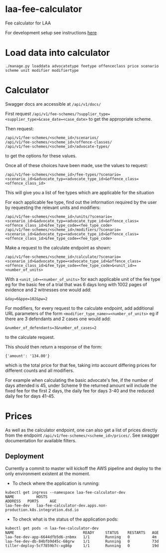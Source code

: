 # laa-fee-calculator
Fee calculator for LAA

For development setup see instructions [here](./docs/DEVELOPMENT.md)

Load data into calculator
==========================

```
./manage.py loaddata advocatetype feetype offenceclass price scenario scheme unit modifier modifiertype
```

Calculator
==========

Swagger docs are accessible at `/api/v1/docs/`

First request `/api/v1/fee-schemes/?supplier_type=<supplier_type>&case_date=<case_date>` to get the appropriate scheme.

Then request:

```
/api/v1/fee-schemes/<scheme_id>/scenarios/
/api/v1/fee-schemes/<scheme_id>/offence-classes/
/api/v1/fee-schemes/<scheme_id>/advocate-types/
```

to get the options for these values.

Once all of these choices have been made, use the values to request:

```
/api/v1/fee-schemes/<scheme_id>/fee-types/?scenario=<scenario_id>&advocate_typ=<advocate_type_id>&offence_class=<offence_class_id>
```

This will give you a list of fee types which are applicable for the situation

For each applicable fee type, find out the information required by the user
by requesting the relevant units and modifiers:

```
/api/v1/fee-schemes/<scheme_id>/units/?scenario=<scenario_id>&advocate_typ=<advocate_type_id>&offence_class=<offence_class_id>&fee_type_code=<fee_type_code>
/api/v1/fee-schemes/<scheme_id>/modifiers/?scenario=<scenario_id>&advocate_typ=<advocate_type_id>&offence_class=<offence_class_id>&fee_type_code=<fee_type_code>
```

Make a request to the calculate endpoint as shown:

```
/api/v1/fee-schemes/<scheme_id>/calculate/?scenario=<scenario_id>&advocate_type=<advocate_type_id>&offence_class=<offence_class_id>&fee_type_code=<fee_type_code>&<unit_id>=<number_of_units>
```

With a `<unit_id>=<number_of_units>` for each applicable unit of the fee type eg for the basic fee of a trial that was 6 days long with 1002 pages of evidence and 2 witnesses one would add:

```
&day=6&ppe=102&pw=2
```

For modifiers, for every request to the calculate endpoint, add additional URL parameters of the form `<modifier_type_name>=<number_of_units>` eg if there are 3 defendants and 2 cases one would add:

```
&number_of_defendants=3&number_of_cases=2
```

to the calculate request.

This should then return a response of the form:

```
{'amount': '134.00'}
```

which is the total price for that fee, taking into account differing prices for different counts and all modifiers.

For example when calculating the basic advocate's fee, if the number of days attended is 45, under Scheme 9 the returned amount will include the fixed fee for the first 2 days, the daily fee for days 3-40 and the reduced daily fee for days 41-45.

Prices
======

As well as the calculator endpoint, one can also get a list of prices directly from the endpoint `/api/v1/fee-schemes/<scheme_id>/prices/`. See swagger documentation for available filters.

## Deployment

Currently a commit to master will kickoff the AWS pipeline and deploy to the only environment existent at the moment.

* To check where the application is running:

```
kubectl get ingress --namespace laa-fee-calculator-dev
NAME          HOSTS                                                               ADDRESS   PORTS     AGE
laa-fee-dev   laa-fee-calculator-dev.apps.non-production.k8s.integration.dsd.io
```

* To check what is the status of the application pods:

```
kubectl get pods -n laa-fee-calculator-dev
NAME                               READY     STATUS    RESTARTS   AGE
laa-fee-dev-app-6644dfb5d6-znbmx   1/1       Running   0          4m
laa-fee-dev-db-84bfb9d45c-68grw    1/1       Running   0          73d
tiller-deploy-5cf7859b7c-xg86p     1/1       Running   0          19d
```
